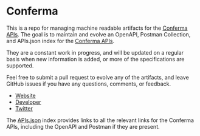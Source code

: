 # ConfermaThis is a repo for managing machine readable artifacts for the [Conferma APIs](http://www.conferma.com). The goal is to maintain and evolve an OpenAPI, Postman Collection, and APIs.json index for the [Conferma APIs](http://www.conferma.com).They are a constant work in progress, and will be updated on a regular basis when new information is added, or more of the specifications are supported.Feel free to submit a pull request to evolve any of the artifacts, and leave GitHub issues if you have any questions, comments, or feedback.- [Website](http://www.conferma.com)- [Developer](http://www.conferma.com)- [Twitter](https://twitter.com/Conferma)The [APIs.json](https://github.com/api-evangelist/conferma/blob/master/apis.json) index provides links to all the relevant links for the Conferma APIs, including the OpenAPI and Postman if they are present.